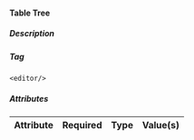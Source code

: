 #### Table Tree

##### Description

##### Tag
`<editor/>`

##### Attributes

| Attribute | Required | Type  | Value(s) |
| --------- | :------: | :---: | -------- |
